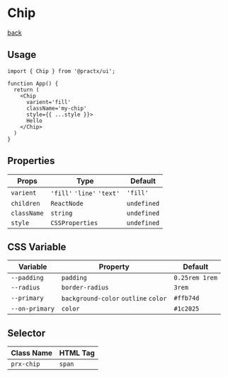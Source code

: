 # Chip
[back](./index.md)

## Usage
```tsx
import { Chip } from '@practx/ui';

function App() {
  return (
    <Chip 
      varient='fill' 
      className='my-chip' 
      style={{ ...style }}>
      Hello
    </Chip>
  )
}
```

## Properties
| Props       | Type                        | Default     |
|-------------|-----------------------------|-------------|
| `varient`   | `'fill'` `'line'` `'text'`  | `'fill'`    |
| `children`  | `ReactNode`                 | `undefined` |
| `className` | `string`                    | `undefined` |
| `style`     | `CSSProperties`             | `undefined` |

## CSS Variable
| Variable       | Property                             | Default         |
|----------------|--------------------------------------|-----------------|
| `--padding`    | `padding`                            | `0.25rem 1rem`  |
| `--radius`     | `border-radius`                      | `3rem`          |
| `--primary`    | `background-color` `outline` `color` | `#ffb74d`       |
| `--on-primary` | `color`                              | `#1c2025`       |

## Selector
| Class Name       | HTML Tag |
|------------------|----------|
| `prx-chip`       | `span`   |
